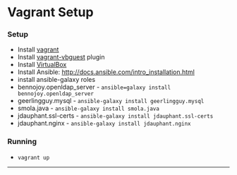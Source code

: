 # Vagrant Setup

### Setup
* Install [vagrant]
 * Install [vagrant-vbguest] plugin
* Install [VirtualBox]
* Install Ansible: http://docs.ansible.com/intro_installation.html
* install ansible-galaxy roles
 * bennojoy.openldap_server - `ansible=galaxy install bennojoy.openldap_server`
 * geerlingguy.mysql - `ansible-galaxy install geerlingguy.mysql`
 * smola.java - `ansible-galaxy install smola.java`
 * jdauphant.ssl-certs - `ansible-galaxy install jdauphant.ssl-certs`
 * jdauphant.nginx - `ansible-galaxy install jdauphant.nginx`


### Running
* `vagrant up`

---
[vagrant]:https://www.vagrantup.com
[vagrant-vbguest]:https://github.com/dotless-de/vagrant-vbguest
[VirtualBox]:https://www.virtualbox.org
